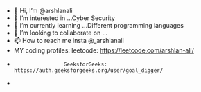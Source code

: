 - 👋 Hi, I’m @arshlanali
- 👀 I’m interested in ...Cyber Security
- 🌱 I’m currently learning ...Different programming languages
- 💞️ I’m looking to collaborate on ...
- 📫 How to reach me insta @_arshlanali
- MY coding profiles: leetcode: https://leetcode.com/arshlan-ali/
-                     GeeksforGeeks: https://auth.geeksforgeeks.org/user/goal_digger/
-                    

<!---
arshlanali/arshlanali is a ✨ special ✨ repository because its `README.md` (this file) appears on your GitHub profile.
You can click the Preview link to take a look at your changes.
--->
